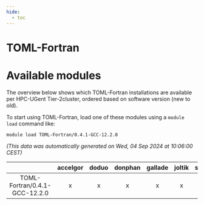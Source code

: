 ```yaml
---
hide:
  - toc
---
```


TOML-Fortran
============

# Available modules


The overview below shows which TOML-Fortran installations are available per HPC-UGent Tier-2cluster, ordered based on software version (new to old).

To start using TOML-Fortran, load one of these modules using a `module load` command like:

```shell
module load TOML-Fortran/0.4.1-GCC-12.2.0
```

*(This data was automatically generated on Wed, 04 Sep 2024 at 10:06:00 CEST)*  

| |accelgor|doduo|donphan|gallade|joltik|shinx|skitty|
| :---: | :---: | :---: | :---: | :---: | :---: | :---: | :---: |
|TOML-Fortran/0.4.1-GCC-12.2.0|x|x|x|x|x|x|x|
